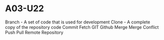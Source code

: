 # A03-U22
Branch - A set of code that is used for development
Clone - A complete copy of the repository code
Commit
Fetch
GIT
Github
Merge
Merge Conflict
Push
Pull
Remote
Repository

